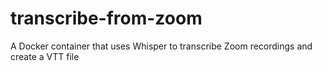 # transcribe-from-zoom
 A Docker container that uses Whisper to transcribe Zoom recordings and create a VTT file
